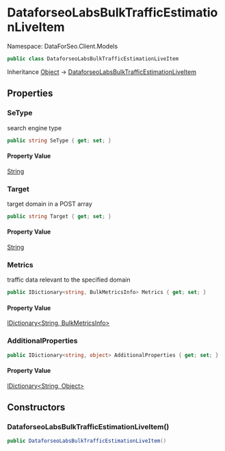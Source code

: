 # DataforseoLabsBulkTrafficEstimationLiveItem

Namespace: DataForSeo.Client.Models

```csharp
public class DataforseoLabsBulkTrafficEstimationLiveItem
```

Inheritance [Object](https://docs.microsoft.com/en-us/dotnet/api/system.object) → [DataforseoLabsBulkTrafficEstimationLiveItem](./dataforseo.client.models.dataforseolabsbulktrafficestimationliveitem.md)

## Properties

### **SeType**

search engine type

```csharp
public string SeType { get; set; }
```

#### Property Value

[String](https://docs.microsoft.com/en-us/dotnet/api/system.string)<br>

### **Target**

target domain in a POST array

```csharp
public string Target { get; set; }
```

#### Property Value

[String](https://docs.microsoft.com/en-us/dotnet/api/system.string)<br>

### **Metrics**

traffic data relevant to the specified domain

```csharp
public IDictionary<string, BulkMetricsInfo> Metrics { get; set; }
```

#### Property Value

[IDictionary&lt;String, BulkMetricsInfo&gt;](./dataforseo.client.models.bulkmetricsinfo.md)<br>

### **AdditionalProperties**

```csharp
public IDictionary<string, object> AdditionalProperties { get; set; }
```

#### Property Value

[IDictionary&lt;String, Object&gt;](https://docs.microsoft.com/en-us/dotnet/api/system.collections.generic.idictionary-2)<br>

## Constructors

### **DataforseoLabsBulkTrafficEstimationLiveItem()**

```csharp
public DataforseoLabsBulkTrafficEstimationLiveItem()
```
